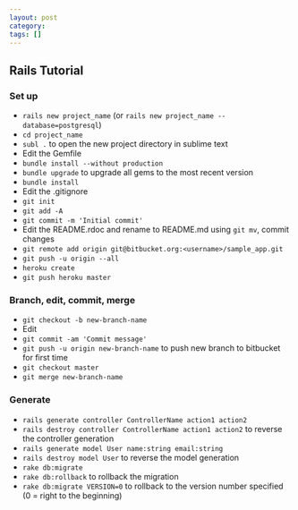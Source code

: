 ```yaml
---
layout: post
category: 
tags: []
---
```


## Rails Tutorial

### Set up

* `rails new project_name` (or `rails new project_name --database=postgresql`)
* `cd project_name`
* `subl .` to open the new project directory in sublime text
* Edit the Gemfile
* `bundle install --without production`
* `bundle upgrade` to upgrade all gems to the most recent version
* `bundle install`
* Edit the .gitignore
* `git init`
* `git add -A`
* `git commit -m 'Initial commit'`
* Edit the README.rdoc and rename to README.md using `git mv`, commit changes
* `git remote add origin git@bitbucket.org:<username>/sample_app.git`
* `git push -u origin --all`
* `heroku create`
* `git push heroku master`

### Branch, edit, commit, merge

* `git checkout -b new-branch-name`
* Edit
* `git commit -am 'Commit message'`
* `git push -u origin new-branch-name` to push new branch to bitbucket for first time
* `git checkout master`
* `git merge new-branch-name`

### Generate 

* `rails generate controller ControllerName action1 action2`
* `rails destroy controller ControllerName action1 action2` to reverse the controller generation
* `rails generate model User name:string email:string`
* `rails destroy model User` to reverse the model generation
* `rake db:migrate`
* `rake db:rollback` to rollback the migration
* `rake db:migrate VERSION=0` to rollback to the version number specified (0 = right to the beginning)
